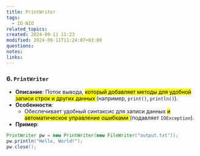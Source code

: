 ```yaml
---
title: PrintWriter
tags:
  - IO-NIO
related_topics: 
created: 2024-09-11 11:23
modified: 2024-09-11T11:24:07+03:00
questions: 
notes: 
links: 
---
```

### 6. **`PrintWriter`**

- **Описание**: Поток вывода, <mark class="hltr-red">который добавляет методы для удобной записи строк и других данных </mark>(например, `print()`, `println()`).
- **Особенности**:
    - Обеспечивает удобный синтаксис для записи данных <mark class="hltr-pink">и автоматическое управление ошибками </mark>(подавляет `IOException`).
- **Пример**:
    
```java
PrintWriter pw = new PrintWriter(new FileWriter("output.txt"));
pw.println("Hello, World!");
pw.close();

```

